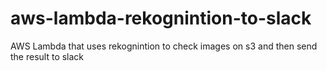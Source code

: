 # aws-lambda-rekognintion-to-slack
AWS Lambda that uses rekognintion to check images on s3 and then send the result to slack
